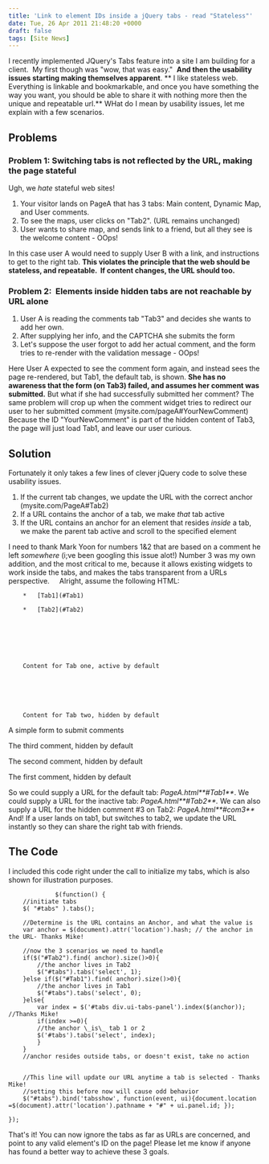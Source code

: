 ```yaml
---
title: 'Link to element IDs inside a jQuery tabs - read "Stateless"'
date: Tue, 26 Apr 2011 21:48:20 +0000
draft: false
tags: [Site News]
---
```


I recently implemented JQuery's Tabs feature into a site I am building for a client.  My first though was "wow, that was easy."  **And then the usability issues starting making themselves apparent**. ** I like stateless web. Everything is linkable and bookmarkable, and once you have something the way you want, you should be able to share it with nothing more then the unique and repeatable url.** WHat do I mean by usability issues, let me explain with a few scenarios.

Problems
--------

### Problem 1: Switching tabs is not reflected by the URL, making the page stateful

Ugh, we _hate_ stateful web sites!

1.  Your visitor lands on PageA that has 3 tabs: Main content, Dynamic Map, and User comments.
2.  To see the maps, user clicks on "Tab2". (URL remains unchanged)
3.  User wants to share map, and sends link to a friend, but all they see is the welcome content - OOps!

In this case user A would need to supply User B with a link, and instructions to get to the right tab. **This violates the principle that the web should be stateless, and repeatable.  If content changes, the URL should too.**

### Problem 2:  Elements inside hidden tabs are not reachable by URL alone

1.  User A is reading the comments tab "Tab3" and decides she wants to add her own.
2.  After supplying her info, and the CAPTCHA she submits the form
3.  Let's suppose the user forgot to add her actual comment, and the form tries to re-render with the validation message - OOps!

Here User A expected to see the comment form again, and instead sees the page re-rendered, but Tab1, the default tab, is shown. **She has no awareness that the form (on Tab3) failed, and assumes her comment was submitted.** But what if she had successfully submitted her comment? The same problem will crop up when the comment widget tries to redirect our user to her submitted comment (mysite.com/pageA#YourNewComment) Because the ID "YourNewComment" is part of the hidden content of Tab3, the page will just load Tab1, and leave our user curious.  

Solution
--------

Fortunately it only takes a few lines of clever jQuery code to solve these usability issues.

1.  If the current tab changes, we update the URL with the correct anchor (mysite.com/PageA#Tab2)
2.  If a URL contains the anchor of a tab, we make _that_ tab active
3.  <The icing> If the URL contains an anchor for an element that resides _inside_ a tab, we make the parent tab active and scroll to the specified element

I need to thank Mark Yoon for numbers 1&2 that are based on a comment he left _somewhere_ (i;ve been googling this issue alot!) Number 3 was my own addition, and the most critical to me, because it allows existing widgets to work inside the tabs, and makes the tabs transparent from a URLs perspective.     Alright, assume the following HTML:

 
	

 
		*   [Tab1](#Tab1)
 
		*   [Tab2](#Tab2)
 
	

 
	

 
		Content for Tab one, active by default
	

 
	

 
		Content for Tab two, hidden by default
		

 A simple form to submit comments

		

 The third comment, hidden by default

		

 The second comment, hidden by default

		

 The first comment, hidden by default

	

 

 

So we could supply a URL for the default tab: _PageA.html**#Tab1**_. We could supply a URL for the inactive tab: _PageA.html**#Tab2**._ We can also supply a URL for the hidden comment #3 on Tab2: _PageA.html**#com3**_ And! If a user lands on tab1, but switches to tab2, we update the URL instantly so they can share the right tab with friends.  

The Code
--------

I included this code right under the call to initialize my tabs, which is also shown for illustration purposes.

				 $(function() {
		//initiate tabs
		$( "#tabs" ).tabs();

		//Determine is the URL contains an Anchor, and what the value is
		var anchor = $(document).attr('location').hash; // the anchor in the URL- Thanks Mike!

		//now the 3 scenarios we need to handle
		if($("#Tab2").find( anchor).size()>0){
			//the anchor lives in Tab2
			$("#tabs").tabs('select', 1);
		}else if($("#Tab1").find( anchor).size()>0){
			//the anchor lives in Tab1
			$("#tabs").tabs('select', 0);
		}else{
		    var index = $('#tabs div.ui-tabs-panel').index($(anchor)); //Thanks Mike! 
		    if(index >=0){
			//the anchor \_is\_ tab 1 or 2
			$('#tabs').tabs('select', index); 
		    }
		}
		//anchor resides outside tabs, or doesn't exist, take no action


		//This line will update our URL anytime a tab is selected - Thanks Mike!
		//setting this before now will cause odd behavior
		$("#tabs").bind('tabsshow', function(event, ui){document.location =$(document).attr('location').pathname + "#" + ui.panel.id; });

	}); 

That's it! You can now ignore the tabs as far as URLs are concerned, and point to any valid element's ID on the page! Please let me know if anyone has found a better way to achieve these 3 goals.
